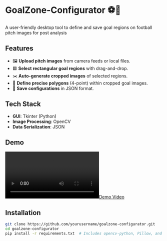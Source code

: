 # GoalZone-Configurator ⚽🎯
A user-friendly desktop tool to define and save goal regions on football pitch images for post analysis

## **Features**  
- 🖼️ **Upload pitch images** from camera feeds or local files.  
- 🟦 **Select rectangular goal regions** with drag-and-drop.  
- ✂️ **Auto-generate cropped images** of selected regions.  
- 🔳 **Define precise polygons** (4-point) within cropped goal images.  
- 📁 **Save configurations** in JSON format.  

## **Tech Stack**  
- **GUI**: Tkinter (Python)  
- **Image Processing**: OpenCV  
- **Data Serialization**: JSON  

## Demo
[![Demo Video](./GoalZone-Test.mp4)](./GoalZone-Test.mp4)

## **Installation**  
```bash
git clone https://github.com/yourusername/goalzone-configurator.git
cd goalzone-configurator
pip install -r requirements.txt  # Includes opencv-python, Pillow, and tkinter
